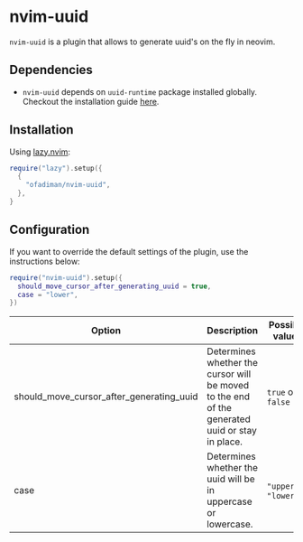 # nvim-uuid

`nvim-uuid` is a plugin that allows to generate uuid's on the fly in neovim.

## Dependencies

- `nvim-uuid` depends on `uuid-runtime` package installed globally. Checkout the installation guide [here](https://www.digitalocean.com/community/tutorials/workflow-command-line-basics-generating-uuids).

## Installation

Using [lazy.nvim](https://github.com/folke/lazy.nvim):

```lua
require("lazy").setup({
  {
    "ofadiman/nvim-uuid",
  },
}
```

## Configuration

If you want to override the default settings of the plugin, use the instructions below:

```lua
require("nvim-uuid").setup({
  should_move_cursor_after_generating_uuid = true,
  case = "lower",
})
```

| Option                                   | Description                                                                                    | Possible values       | Default value |
| ---------------------------------------- | ---------------------------------------------------------------------------------------------- | --------------------- | ------------- |
| should_move_cursor_after_generating_uuid | Determines whether the cursor will be moved to the end of the generated uuid or stay in place. | `true` or `false`     | `true`        |
| case                                     | Determines whether the uuid will be in uppercase or lowercase.                                 | `"upper"`or `"lower"` | `"lower"`     |
